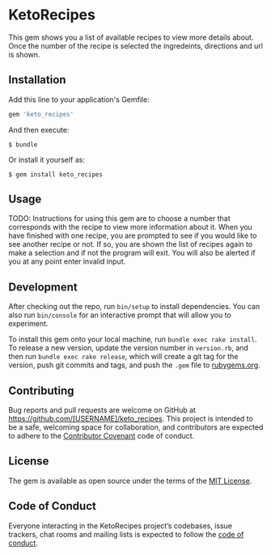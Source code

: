 # KetoRecipes

This gem shows you a list of available recipes to view more details about.  Once the number of the recipe is selected the ingredeints, directions and url is shown.

## Installation

Add this line to your application's Gemfile:

```ruby
gem 'keto_recipes'
```

And then execute:

    $ bundle

Or install it yourself as:

    $ gem install keto_recipes

## Usage

TODO: Instructions for using this gem are to choose a number that corresponds with the recipe to view more information about it. When you have finished with one recipe, you are prompted to see if you would like to see another recipe or not. If so, you are shown the list of recipes again to make a selection and if not the program will exit. You will also be alerted if you at any point enter invalid input.

## Development

After checking out the repo, run `bin/setup` to install dependencies. You can also run `bin/console` for an interactive prompt that will allow you to experiment.

To install this gem onto your local machine, run `bundle exec rake install`. To release a new version, update the version number in `version.rb`, and then run `bundle exec rake release`, which will create a git tag for the version, push git commits and tags, and push the `.gem` file to [rubygems.org](https://rubygems.org).

## Contributing

Bug reports and pull requests are welcome on GitHub at https://github.com/[USERNAME]/keto_recipes. This project is intended to be a safe, welcoming space for collaboration, and contributors are expected to adhere to the [Contributor Covenant](http://contributor-covenant.org) code of conduct.

## License

The gem is available as open source under the terms of the [MIT License](https://opensource.org/licenses/MIT).

## Code of Conduct

Everyone interacting in the KetoRecipes project’s codebases, issue trackers, chat rooms and mailing lists is expected to follow the [code of conduct](https://github.com/[USERNAME]/keto_recipes/blob/master/CODE_OF_CONDUCT.md).
